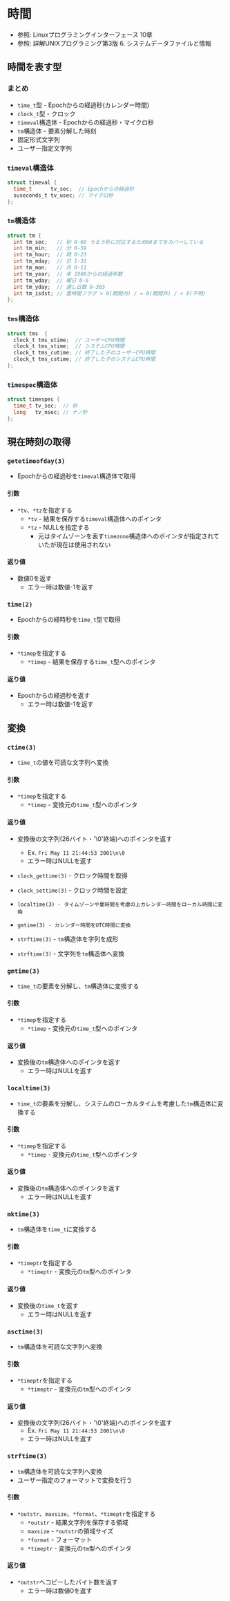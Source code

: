 # 時間
- 参照: Linuxプログラミングインターフェース 10章
- 参照: 詳解UNIXプログラミング第3版 6. システムデータファイルと情報

## 時間を表す型
### まとめ
- `time_t`型 - Epochからの経過秒(カレンダー時間)
- `clock_t`型 - クロック
- `timeval`構造体 - Epochからの経過秒・マイクロ秒
- `tm`構造体 - 要素分解した時刻
- 固定形式文字列
- ユーザー指定文字列

### `timeval`構造体
```c
struct timeval {
  time_t      tv_sec;  // Epochからの経過秒
  suseconds_t tv_usec; // マイクロ秒
};
```

### `tm`構造体
```c
struct tm {
  int tm_sec;   // 秒 0-60 うるう秒に対応するため60までをカバーしている
  int tm_min;   // 分 0-59
  int tm_hour;  // 時 0-23
  int tm_mday;  // 日 1-31
  int tm_mon;   // 月 0-11
  int tm_year;  // 年 1900からの経過年数
  int tm_wday;  // 曜日 0-6
  int tm_yday;  // 通し日数 0-365
  int tm_isdst; // 夏時間フラグ > 0(期間内) / = 0(期間外) / < 0(不明)
};
```

### `tms`構造体
```c
struct tms  {
  clock_t tms_utime;  // ユーザーCPU時間
  clock_t tms_stime;  // システムCPU時間
  clock_t tms_cutime; // 終了した子のユーザーCPU時間
  clock_t tms_cstime; // 終了した子のシステムCPU時間
};
```

### `timespec`構造体
```c
struct timespec {
  time_t tv_sec;  // 秒
  long   tv_nsec; // ナノ秒
};
```

## 現在時刻の取得
### `getetimeofday(3)`
- Epochからの経過秒を`timeval`構造体で取得

#### 引数
- `*tv`、`*tz`を指定する
  - `*tv` - 結果を保存する`timeval`構造体へのポインタ
  - `*tz` - NULLを指定する
    - 元はタイムゾーンを表す`timezone`構造体へのポインタが指定されていたが現在は使用されない

#### 返り値
- 数値0を返す
  - エラー時は数値-1を返す

### `time(2)`
- Epochからの経時秒を`time_t`型で取得

#### 引数
- `*timep`を指定する
  - `*timep` - 結果を保存する`time_t`型へのポインタ

#### 返り値
- Epochからの経過秒を返す
  - エラー時は数値-1を返す

## 変換
### `ctime(3)`
- `time_t`の値を可読な文字列へ変換

#### 引数
- `*timep`を指定する
  - `*timep` - 変換元の`time_t`型へのポインタ

#### 返り値
- 変換後の文字列(26バイト・'\0'終端)へのポインタを返す
  - Ex. `Fri May 11 21:44:53 2001\n\0`
  - エラー時はNULLを返す

- `clock_gettime(3)` - クロック時間を取得
- `clock_settime(3)` - クロック時間を設定
- `localtime(3) - タイムゾーンや夏時間を考慮の上カレンダー時間をローカル時間に変換`
- `gmtime(3) - カレンダー時間をUTC時間に変換`
- `strftime(3)` - `tm`構造体を字列を成形
- `strftime(3)` - 文字列を`tm`構造体へ変換

### `gmtime(3)`
- `time_t`の要素を分解し、`tm`構造体に変換する

#### 引数
- `*timep`を指定する
  - `*timep` - 変換元の`time_t`型へのポインタ

#### 返り値
- 変換後の`tm`構造体へのポインタを返す
  - エラー時はNULLを返す

### `localtime(3)`
- `time_t`の要素を分解し、システムのローカルタイムを考慮した`tm`構造体に変換する

#### 引数
- `*timep`を指定する
  - `*timep` - 変換元の`time_t`型へのポインタ

#### 返り値
- 変換後の`tm`構造体へのポインタを返す
  - エラー時はNULLを返す

### `mktime(3)`
- `tm`構造体を`time_t`に変換する

#### 引数
- `*timeptr`を指定する
  - `*timeptr` - 変換元の`tm`型へのポインタ

#### 返り値
- 変換後の`time_t`を返す
  - エラー時はNULLを返す

### `asctime(3)`
- `tm`構造体を可読な文字列へ変換

#### 引数
- `*timeptr`を指定する
  - `*timeptr` - 変換元の`tm`型へのポインタ

#### 返り値
- 変換後の文字列(26バイト・'\0'終端)へのポインタを返す
  - Ex. `Fri May 11 21:44:53 2001\n\0`
  - エラー時はNULLを返す

### `strftime(3)`
- `tm`構造体を可読な文字列へ変換
- ユーザー指定のフォーマットで変換を行う

#### 引数
- `*outstr`、`maxsize`、`*format`、`*timeptr`を指定する
  - `*outstr` - 結果文字列を保存する領域
  - `maxsize` - `*outstr`の領域サイズ
  - `*format` - フォーマット
  - `*timeptr` - 変換元の`tm`型へのポインタ

#### 返り値
- `*outstr`へコピーしたバイト数を返す
  - エラー時は数値0を返す

